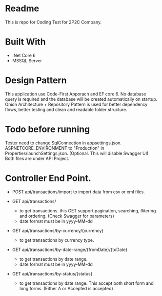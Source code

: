 # Readme
This is repo for Coding Test for 2P2C Company.

# Built With
- .Net Core 6
- MSSQL Server

# Design Pattern
This application use Code-First Apporach and EF core 6.
No database query is required and the database will be created automatically on startup.
Onion Architecture + Repository Pattern is used for better dependency flows, better testing and clean and readable folder structure.

# Todo before running
Tester need to change SqlConnection in appsettings.json.
ASPNETCORE_ENVIRONMENT to "Production" in Properties/launchSettings.json. (Optional. This will disable Swagger UI)
Both files are under API Project.

# Controller End Point.
- POST  api/transactions/import
  to import data from csv or xml files.
  
- GET   api/transactions/
  - to get transactions. this GET support pagination, searching, flitering and ordering. (Check Swagger for parameters)
  - date format must be in yyyy-MM-dd
  
- GET   api/transactions/by-currency/{currency}
  - to get transactions by currency type.
 
- GET   api/transactions/by-date-range/{fromDate}/{toDate}
  - to get transactions by date range. 
  - date format must be in yyyy-MM-dd
  
- GET   api/transactions/by-status/{status}
  - to get transactions by date range. This accept both short form and long forms. (Either A or Accepted is accepted)
